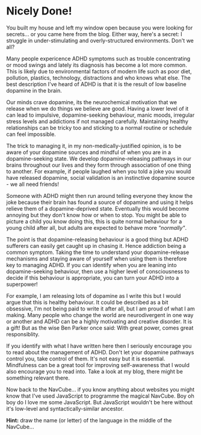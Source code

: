 # Nicely Done!

You built my house and left my window open because you were looking for secrets... or you came here from the blog. Either way, here's a secret: I struggle in under-stimulating and overly-structured environments. Don't we all?

Many people expericence ADHD symptoms such as trouble concentrating or mood swings and lately its diagnosis has become a lot more common. This is likely due to environmental factors of modern life such as poor diet, pollution, plastics, technology, distractions and who knows what else. The best description I've heard of ADHD is that it is the result of low baseline dopamine in the brain.

Our minds crave dopamine, its the neurochemical motivation that we release when we do things we believe are good. Having a lower level of it can lead to impulsive, dopamine-seeking behaviour, manic moods, irregular stress levels and addictions if not managed carefully. Maintaining healthy relationships can be tricky too and sticking to a normal routine or schedule can feel impossible.

The trick to managing it, in my non-medically-justified opinion, is to be aware of your dopamine sources and mindful of when you are in a dopamine-seeking state. We develop dopamine-releasing pathways in our brains throughout our lives and they form through association of one thing to another. For example, if people laughed when you told a joke you would have released dopamine, social validation is an instinctive dopamine source - we all need friends!

Someone with ADHD might then run around telling everyone they know the joke because their brain has found a source of dopamine and using it helps relieve them of a dopamine-deprived state. Eventually this would become annoying but they don't know how or when to stop. You might be able to picture a child you know doing this, this is quite normal behaviour for a young child after all, but adults are expected to behave more _"normally"_.

The point is that dopamine-releasing behaviour is a good thing but ADHD sufferers can easily get caught up in chasing it. Hence addiction being a common symptom. Taking the time to understand your dopamine-release mechanisms and staying aware of yourself when using them is therefore key to managing ADHD. If you can identify when you are leaning into dopamine-seeking behaviour, then use a higher level of consciousness to decide if this behaviour is appropriate, you can turn your ADHD into a superpower!

For example, I am releasing lots of dopamine as I write this but I would argue that this is healthy behaviour. It could be described as a bit obsessive, I'm not being paid to write it after all, but I am proud of what I am making. Many people who change the world are neurodivergent in one way or another and ADHD can be a highly motivating and creative disorder. It is a gift! But as the wise Ben Parker once said: With great power, comes great responsiblity.

If you identify with what I have written here then I seriously encourage you to read about the management of ADHD. Don't let your dopamine pathways control you, take control of them. It's not easy but it is essential. Mindfulness can be a great tool for improving self-awareness that I would also encourage you to read into. Take a look at my blog, there might be something relevant there.

Now back to the NavCube... if you know anything about websites you might know that I've used JavaScript to programme the magical NavCube. Boy oh boy do I love me some JavaScript. But JavaScript wouldn't be here without it's low-level and syntactically-similar ancestor.

**Hint:** draw the name (or letter) of the language in the middle of the NavCube...